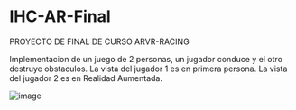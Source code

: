 # IHC-AR-Final
 
PROYECTO DE FINAL DE CURSO
ARVR-RACING

Implementacion de un juego de 2 personas, un jugador conduce y el otro destruye obstaculos.
La vista del jugador 1 es en primera persona.
La vista del jugador 2 es en Realidad Aumentada.

![image](https://user-images.githubusercontent.com/42724670/125148308-f14f1300-e0f6-11eb-8b71-2571a28d7cc5.png)


